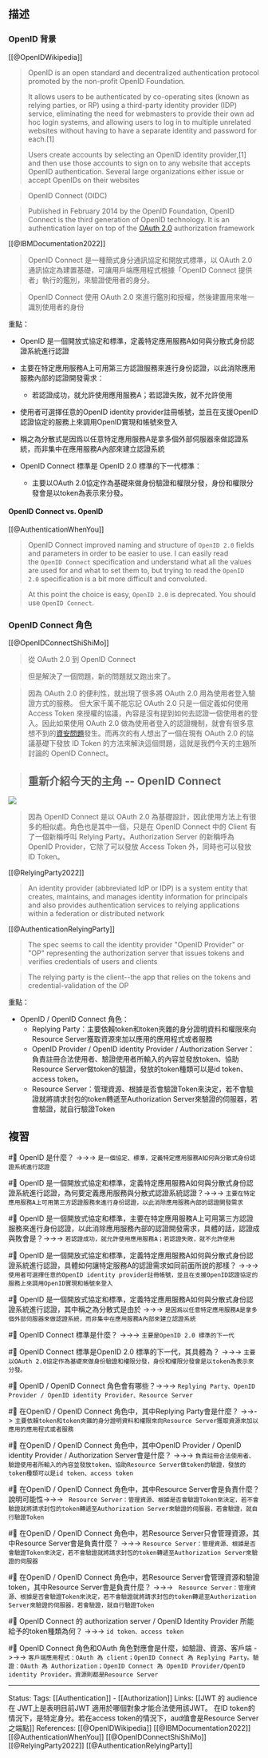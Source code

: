
## 描述


### OpenID 背景

[[@OpenIDWikipedia]]
> OpenID is an open standard and decentralized authentication protocol promoted by the non-profit OpenID Foundation. 
> 
> It allows users to be authenticated by co-operating sites (known as relying parties, or RP) using a third-party identity provider (IDP) service, eliminating the need for webmasters to provide their own ad hoc login systems, and allowing users to log in to multiple unrelated websites without having to have a separate identity and password for each.[1] 
> 
> Users create accounts by selecting an OpenID identity provider,[1] and then use those accounts to sign on to any website that accepts OpenID authentication. Several large organizations either issue or accept OpenIDs on their websites

> OpenID Connect (OIDC)

> Published in February 2014 by the OpenID Foundation, OpenID Connect is the third generation of OpenID technology. It is an authentication layer on top of the [OAuth 2.0](https://en.wikipedia.org/wiki/OAuth#OAuth_2.0 "OAuth") authorization framework


[[@IBMDocumentation2022]]
> OpenID Connect 是一種簡式身分通訊協定和開放式標準，以 OAuth 2.0 通訊協定為建置基礎，可讓用戶端應用程式根據「OpenID Connect 提供者」執行的鑑別，來驗證使用者的身分。

> OpenID Connect 使用 OAuth 2.0 來進行鑑別和授權，然後建置用來唯一識別使用者的身份



重點：
- OpenID 是一個開放式協定和標準，定義特定應用服務A如何與分散式身份認證系統進行認證
- 主要在特定應用服務A上可用第三方認證服務來進行身份認證，以此消除應用服務內部的認證開發需求：
	- 若認證成功，就允許使用應用服務A；若認證失敗，就不允許使用
- 使用者可選擇任意的OpenID identity provider註冊帳號，並且在支援OpenID認證協定的服務上來調用OpenID實現和帳號來登入
- 稱之為分散式是因爲以任意特定應用服務A是拿多個外部伺服器來做認證系統，而非集中在應用服務A內部來建立認證系統

- OpenID Connect 標準是 OpenID 2.0 標準的下一代標準：
	- 主要以OAuth 2.0協定作為基礎來做身份驗證和權限分發，身份和權限分發會是以token為表示來分發。

#### OpenID Connect vs. OpenID
[[@AuthenticationWhenYou]]
> OpenID Connect improved naming and structure of `OpenID 2.0` fields and parameters in order to be easier to use. I can easily read the `OpenID Connect` specification and understand what all the values are used for and what to set them to, but trying to read the `OpenID 2.0` specification is a bit more difficult and convoluted.

> At this point the choice is easy, `OpenID 2.0` is deprecated. You should use `OpenID Connect`.





### OpenID Connect 角色

[[@OpenIDConnectShiShiMo]]
>  從 OAuth 2.0 到 OpenID Connect

> 但是解決了一個問題，新的問題就又跑出來了。

> 因為 OAuth 2.0 的便利性，就出現了很多將 OAuth 2.0 用為使用者登入驗證方式的服務。 但大家千萬不能忘記 OAuth 2.0 只是一個定義如何使用 Access Token 來授權的協議，內容是沒有提到如何去認證一個使用者的登入。因此如果使用 OAuth 2.0 做為使用者登入的認證機制，就會有很多意想不到的[資安問題](http://www.thread-safe.com/2012/01/problem-with-oauth-for-authentication.html)發生。而再次的有人想出了一個在現有 OAuth 2.0 的協議基礎下發放 ID Token 的方法來解決這個問題，這就是我們今天的主題所討論的 OpenID Connect。

> ## 重新介紹今天的主角 -- OpenID Connect

![](https://hennge.com/tw/blog/1_SQQwKPMtjPJbUKP2Z0R_Aw.png)

> 因為 OpenID Connect 是以 OAuth 2.0 為基礎設計，因此使用方法上有很多的相似處。角色也是其中一個，只是在 OpenID Connect 中的 Client 有了一個新稱呼叫 Relying Party。Authorization Server 的新稱呼為 OpenID Provider，它除了可以發放 Access Token 外，同時也可以發放 ID Token。

[[@RelyingParty2022]]
> An identity provider (abbreviated IdP or IDP) is a system entity that creates, maintains, and manages identity information for principals and also provides authentication services to relying applications within a federation or distributed network


[[@AuthenticationRelyingParty]]
> The spec seems to call the identity provider "OpenID Provider" or "OP" representing the authorization server that issues tokens and verifies credentials of users and clients

> The relying party is the client--the app that relies on the tokens and credential-validation of the OP


重點：
- OpenID / OpenID Connect 角色：
	- Replying Party：主要依賴token和token夾雜的身分證明資料和權限來向Resource Server獲取資源來加以應用的應用程式或者服務
	- OpenID Provider / OpenID identity Provider / Authorization Server：負責註冊合法使用者、驗證使用者所輸入的內容並發放token、協助Resource Server做token的驗證，發放的token種類可以是id token、access token。
	- Resource Server：管理資源、根據是否會驗證Token來決定，若不會驗證就將請求封包的token轉遞至Authorization Server來驗證的伺服器，若會驗證，就自行驗證Token

## 複習

#🧠 OpenID 是什麼？ ->->-> `是一個協定、標準，定義特定應用服務A如何與分散式身份認證系統進行認證`
<!--SR:!2023-02-03,11,247-->

#🧠 OpenID 是一個開放式協定和標準，定義特定應用服務A如何與分散式身份認證系統進行認證，為何要定義應用服務與分散式認證系統認證？->->-> `主要在特定應用服務A上可用第三方認證服務來進行身份認證，以此消除應用服務內部的認證開發需求`
<!--SR:!2023-02-01,11,250-->

#🧠 OpenID 是一個開放式協定和標準，主要在特定應用服務A上可用第三方認證服務來進行身份認證，以此消除應用服務內部的認證開發需求，具體的話，認證成與敗會是？->->-> `若認證成功，就允許使用應用服務A；若認證失敗，就不允許使用`
<!--SR:!2023-02-08,13,230-->

#🧠 OpenID 是一個開放式協定和標準，定義特定應用服務A如何與分散式身份認證系統進行認證，具體如何讓特定服務A的認證需求如同前面所說的那樣？ ->->-> `使用者可選擇任意的OpenID identity provider註冊帳號，並且在支援OpenID認證協定的服務上來調用OpenID實現和帳號來登入`
<!--SR:!2023-02-05,8,209-->

#🧠 OpenID 是一個開放式協定和標準，定義特定應用服務A如何與分散式身份認證系統進行認證，其中稱之為分散式是由於 ->->-> `是因爲以任意特定應用服務A是拿多個外部伺服器來做認證系統，而非集中在應用服務A內部來建立認證系統`
<!--SR:!2023-02-14,17,227-->

#🧠 OpenID Connect 標準是什麼？ ->->-> `主要是OpenID 2.0 標準的下一代`
<!--SR:!2023-02-01,11,250-->

#🧠 OpenID Connect 標準是OpenID 2.0 標準的下一代，其具體為？ ->->-> `主要以OAuth 2.0協定作為基礎來做身份驗證和權限分發，身份和權限分發會是以token為表示來分發。`
<!--SR:!2023-02-12,16,228-->

#🧠 OpenID / OpenID Connect 角色會有哪些？->->-> `Replying Party、OpenID Provider / OpenID identity Provider、Resource Server`
<!--SR:!2023-02-01,11,250-->

#🧠 在OpenID / OpenID Connect 角色中，其中Replying Party會是什麼？ ->->-> `主要依賴token和token夾雜的身分證明資料和權限來向Resource Server獲取資源來加以應用的應用程式或者服務`
<!--SR:!2023-01-30,9,250-->

#🧠 在OpenID / OpenID Connect 角色中，其中OpenID Provider / OpenID identity Provider / Authorization Server會是什麼？ ->->-> `負責註冊合法使用者、驗證使用者所輸入的內容並發放token、協助Resource Server做token的驗證，發放的token種類可以是id token、access token`
<!--SR:!2023-02-06,13,248-->

#🧠 在OpenID / OpenID Connect 角色中，其中Resource Server會是負責什麼？說明可能性->->-> ` Resource Server：管理資源、根據是否會驗證Token來決定，若不會驗證就將請求封包的token轉遞至Authorization Server來驗證的伺服器，若會驗證，就自行驗證Token`
<!--SR:!2023-02-09,14,245-->


#🧠 在OpenID / OpenID Connect 角色中，若Resource Server只會管理資源，其中Resource Server會是負責什麼？ ->->-> `Resource Server：管理資源、根據是否會驗證Token來決定，若不會驗證就將請求封包的token轉遞至Authorization Server來驗證的伺服器`
<!--SR:!2023-02-01,5,225-->

#🧠 在OpenID / OpenID Connect 角色中，若Resource Server會管理資源和驗證token，其中Resource Server會是負責什麼？ ->->-> ` Resource Server：管理資源、根據是否會驗證Token來決定，若不會驗證就將請求封包的token轉遞至Authorization Server來驗證的伺服器，若會驗證，就自行驗證Token`
<!--SR:!2023-02-05,11,245-->




#🧠 OpenID Connect 的 authorization server / OpenID Identity Provider 所能給予的token種類為何？ ->->-> `id token、access token`
<!--SR:!2023-02-01,11,250-->


#🧠 OpenID Connect 角色和OAuth 角色對應會是什麼，如驗證、資源、客戶端 ->->-> `客戶端應用程式：OAuth 為 client；OpenID Connect 為 Replying Party。驗證：OAuth 為 Authorization；OpenID Connect 為 OpenID Provider/OpenID identity Provider。資源則都是Resource Server`
<!--SR:!2023-02-01,11,250-->



---
Status: 
Tags:
[[Authentication]] - [[Authorization]]
Links:
[[JWT 的  audience 在 JWT上是表明目前JWT 適用於哪個對象才能合法使用該JWT。 在ID token的情況下，是特定身分。若在access token的情況下，aud值會是Resource Server之端點]]
References:
[[@OpenIDWikipedia]]
[[@IBMDocumentation2022]]
[[@AuthenticationWhenYou]]
[[@OpenIDConnectShiShiMo]]
[[@RelyingParty2022]]
[[@AuthenticationRelyingParty]]